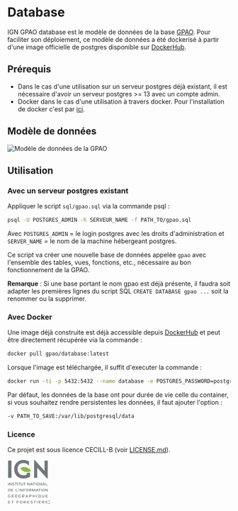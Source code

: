 # Database

IGN GPAO database est le modèle de données de la base [GPAO](https://github.com/ign-gpao).
Pour faciliter son déploiement, ce modèle de données a été dockerisé à partir d'une image officielle de postgres disponible sur [DockerHub](https://hub.docker.com/_/postgres).

## Prérequis

 - Dans le cas d'une utilisation sur un serveur postgres déjà existant, il est nécessaire d'avoir un serveur postgres >= 13 avec un compte admin.
 - Docker dans le cas d'une utilisation à travers docker. Pour l'installation de docker c'est par [ici](https://docs.docker.com/engine/install/).
 
## Modèle de données

![Modèle de données de la GPAO](https://github.com/ign-gpao/database/blob/main/images/GPAO%20V3.png)
 
## Utilisation

### Avec un serveur postgres existant

Appliquer le script `sql/gpao.sql` via la commande psql : 

``` bash
psql -U POSTGRES_ADMIN -h SERVEUR_NAME -f PATH_TO/gpao.sql
```

Avec ``` POSTGRES_ADMIN ``` = le login postgres avec les droits d'administration et ``` SERVER_NAME ``` = le nom de la machine hébergeant postgres.

Ce script va créer une nouvelle base de données appelée ``` gpao ``` avec l'ensemble des tables, vues, fonctions, etc., nécessaire au bon fonctionnement de la GPAO.

**Remarque** : Si une base portant le nom gpao est déjà présente, il faudra soit adapter les premières lignes du script SQL ``` CREATE DATABASE gpao ... ``` soit la renommer ou la supprimer.

### Avec Docker

Une image déjà construite est déjà accessible depuis [DockerHub](https://hub.docker.com/r/gpao/database) et peut être directement récupérée via la commande : 

``` bash
docker pull gpao/database:latest
```

Lorsque l'image est téléchargée, il suffit d'executer la commande : 

``` bash
docker run -ti -p 5432:5432 --name database -e POSTGRES_PASSWORD=postgres
```

Par défaut, les données de la base ont pour durée de vie celle du container, si vous souhaitez rendre persistentes les données, il faut ajouter l'option : 

``` bash
-v PATH_TO_SAVE:/var/lib/postgresql/data
```

### Licence

Ce projet est sous licence CECILL-B (voir [LICENSE.md](https://github.com/ign-gpao/.github/blob/main/LICENSE.md)).

[![IGN](https://github.com/ign-gpao/.github/blob/main/images/logo_ign.png)](https://www.ign.fr):
